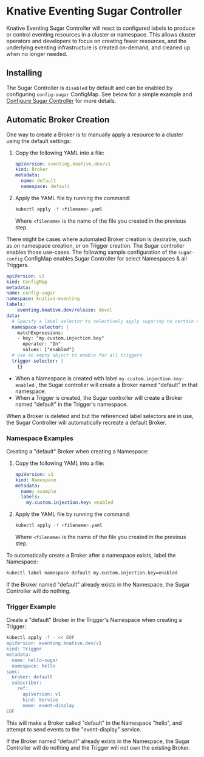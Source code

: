 # Knative Eventing Sugar Controller

Knative Eventing Sugar Controller will react to configured labels
to produce or control eventing resources in a cluster or namespace. This allows
cluster operators and developers to focus on creating fewer resources, and the
underlying eventing infrastructure is created on-demand, and cleaned up when no
longer needed.

## Installing

The Sugar Controller is `disabled` by default and can be enabled by configuring `config-sugar` ConfigMap.
See below for a simple example and [Configure Sugar Controller](../configuration/sugar-configuration.md) for more details.

## Automatic Broker Creation

One way to create a Broker is to manually apply a resource to a cluster using
the default settings:

1. Copy the following YAML into a file:

    ```yaml
    apiVersion: eventing.knative.dev/v1
    kind: Broker
    metadata:
      name: default
      namespace: default
    ```

1. Apply the YAML file by running the command:

    ```bash
    kubectl apply -f <filename>.yaml
    ```
    Where `<filename>` is the name of the file you created in the previous step.

There might be cases where automated Broker creation is desirable, such as on
namespace creation, or on Trigger creation. The Sugar controller enables those
use-cases. The following sample configuration of the `sugar-config` ConfigMap
enables Sugar Controller for select Namespaces & all Triggers.

```yaml
apiVersion: v1
kind: ConfigMap
metadata:
name: config-sugar
namespace: knative-eventing
labels:
    eventing.knative.dev/release: devel
data:
  # Specify a label selector to selectively apply sugaring to certain namespaces
  namespace-selector: |
    matchExpressions:
    - key: "my.custom.injection.key"
      operator: "In"
      values: ["enabled"]
  # Use an empty object to enable for all triggers
  trigger-selector: |
    {}
```

- When a Namespace is created with label `my.custom.injection.key: enabled` , the Sugar controller will create a Broker named "default" in that
  namespace.
- When a Trigger is created, the Sugar controller will create a Broker named "default" in the
  Trigger's namespace.

When a Broker is deleted and but the referenced label selectors are in use, the
Sugar Controller will automatically recreate a default Broker.

### Namespace Examples

Creating a "default" Broker when creating a Namespace:

1. Copy the following YAML into a file:

    ```yaml
    apiVersion: v1
    kind: Namespace
    metadata:
      name: example
      labels:
        my.custom.injection.key: enabled
    ```

1. Apply the YAML file by running the command:

    ```bash
    kubectl apply -f <filename>.yaml
    ```
    Where `<filename>` is the name of the file you created in the previous step.

To automatically create a Broker after a namespace exists, label the Namespace:

```bash
kubectl label namespace default my.custom.injection.key=enabled
```

If the Broker named "default" already exists in the Namespace, the Sugar
Controller will do nothing.

### Trigger Example

Create a "default" Broker in the Trigger's Namespace when creating a Trigger:

```bash
kubectl apply -f - << EOF
apiVersion: eventing.knative.dev/v1
kind: Trigger
metadata:
  name: hello-sugar
  namespace: hello
spec:
  broker: default
  subscriber:
    ref:
      apiVersion: v1
      kind: Service
      name: event-display
EOF
```

This will make a Broker called "default" in the Namespace "hello", and attempt to send events to the "event-display" service.

If the Broker named "default" already exists in the Namespace, the Sugar Controller will do nothing and the Trigger will not own the existing Broker.
